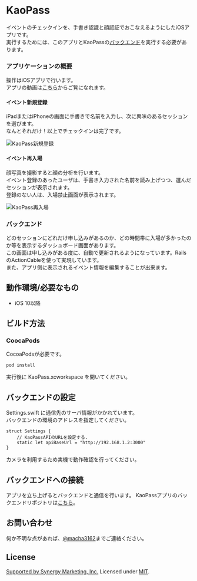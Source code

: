 # KaoPass

イベントのチェックインを、手書き認識と顔認証でおこなえるようにしたiOSアプリです。  
実行するためには、このアプリとKaoPassの[バックエンド](https://github.com/macha3162/kaopass-backend)を実行する必要があります。  

### アプリケーションの概要


操作はiOSアプリで行います。  
アプリの動画は[こちら](https://vimeo.com/232448592)からご覧になれます。

#### イベント新規登録
iPadまたはiPhoneの画面に手書きで名前を入力し、次に興味のあるセッションを選びます。  
なんとそれだけ！以上でチェックインは完了です。

![KaoPass新規登録](https://media.giphy.com/media/6ekYTjQ5Gx4D6/giphy.gif "新規登録")



#### イベント再入場
顔写真を撮影すると顔の分析を行います。  
イベント登録のあったユーザは、手書き入力された名前を読み上げつつ、選んだセッションが表示されます。  
登録のない人は、入場禁止画面が表示されます。

![KaoPass再入場](https://media.giphy.com/media/DqWgTaUIAbv4A/giphy.gif "再入場")


### バックエンド
どのセッションにどれだけ申し込みがあるのか、どの時間帯に入場が多かったのか等を表示するダッシュボード画面があります。  
この画面は申し込みがある度に、自動で更新されるようになっています。RailsのActionCableを使って実現しています。  
また、アプリ側に表示されるイベント情報を編集することが出来ます。


## 動作環境/必要なもの
* iOS 10以降

## ビルド方法
### CoocaPods

CocoaPodsが必要です。

```
pod install
```

実行後に KaoPass.xcworkspace を開いてください。

## バックエンドの設定

Settings.swift に通信先のサーバ情報がかかれています。  
バックエンドの環境のアドレスを指定してください。


```
struct Settings {
    // KaoPassAPIのURLを設定する.
    static let apiBaseUrl = "http://192.168.1.2:3000"
}
```


カメラを利用するため実機で動作確認を行ってください。


## バックエンドへの接続

アプリを立ち上げるとバックエンドと通信を行います。
KaoPassアプリのバックエンドリポジトリは[こちら](https://github.com/macha3162/kaopass-backend)。

## お問い合わせ

何か不明な点があれば、[@macha3162](https://twitter.com/macha3162)までご連絡ください。


## License
[Supported by Synergy Marketing, Inc.](https://synergist.jp/)
Licensed under [MIT](LICENSE).
